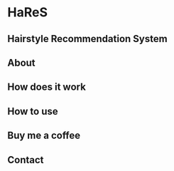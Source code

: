 # HaReS
## Hairstyle Recommendation System

## About

## How does it work

## How to use

## Buy me a coffee

## Contact